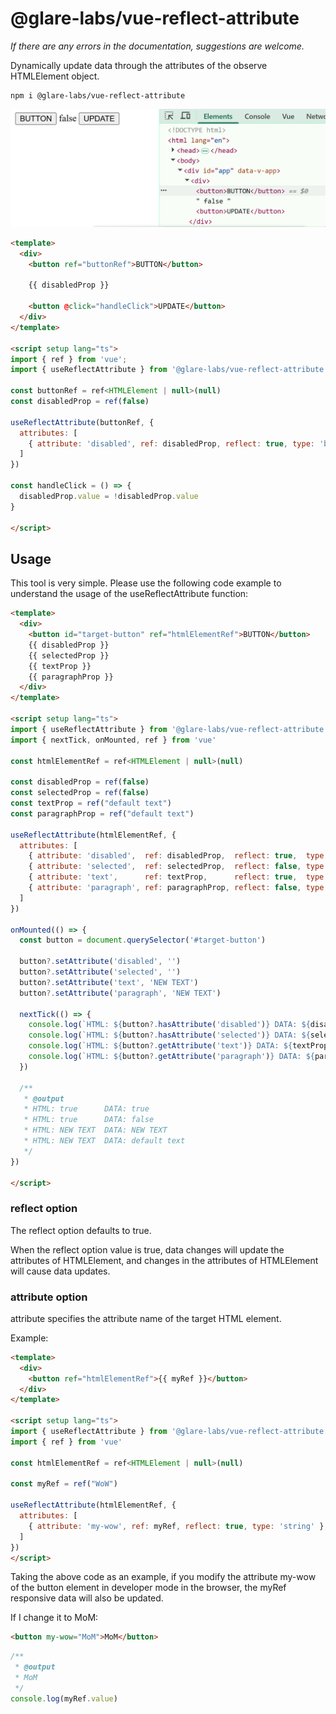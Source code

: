 # @glare-labs/vue-reflect-attribute

_If there are any errors in the documentation, suggestions are welcome._

Dynamically update data through the attributes of the observe HTMLElement object.

```
npm i @glare-labs/vue-reflect-attribute
```

![](https://raw.githubusercontent.com/glare-labs/vue-reflect-attribute/refs/heads/main/docs/chrome_bazhw07AYm.gif)

```html
<template>
  <div>
    <button ref="buttonRef">BUTTON</button>

    {{ disabledProp }}

    <button @click="handleClick">UPDATE</button>
  </div>
</template>

<script setup lang="ts">
import { ref } from 'vue';
import { useReflectAttribute } from '@glare-labs/vue-reflect-attribute';

const buttonRef = ref<HTMLElement | null>(null)
const disabledProp = ref(false)

useReflectAttribute(buttonRef, {
  attributes: [
    { attribute: 'disabled', ref: disabledProp, reflect: true, type: 'boolean' },
  ]
})

const handleClick = () => {
  disabledProp.value = !disabledProp.value
}

</script>
```

## Usage

This tool is very simple. Please use the following code example to understand the usage of the useReflectAttribute function:

```html
<template>
  <div>
    <button id="target-button" ref="htmlElementRef">BUTTON</button>
    {{ disabledProp }}
    {{ selectedProp }}
    {{ textProp }}
    {{ paragraphProp }}
  </div>
</template>

<script setup lang="ts">
import { useReflectAttribute } from '@glare-labs/vue-reflect-attribute'
import { nextTick, onMounted, ref } from 'vue'

const htmlElementRef = ref<HTMLElement | null>(null)

const disabledProp = ref(false)
const selectedProp = ref(false)
const textProp = ref("default text")
const paragraphProp = ref("default text")

useReflectAttribute(htmlElementRef, {
  attributes: [
    { attribute: 'disabled',  ref: disabledProp,  reflect: true,  type: 'boolean' },
    { attribute: 'selected',  ref: selectedProp,  reflect: false, type: 'boolean' },
    { attribute: 'text',      ref: textProp,      reflect: true,  type: 'string' },
    { attribute: 'paragraph', ref: paragraphProp, reflect: false, type: 'string' },
  ]
})

onMounted(() => {
  const button = document.querySelector('#target-button')

  button?.setAttribute('disabled', '')
  button?.setAttribute('selected', '')
  button?.setAttribute('text', 'NEW TEXT')
  button?.setAttribute('paragraph', 'NEW TEXT')

  nextTick(() => {
    console.log(`HTML: ${button?.hasAttribute('disabled')} DATA: ${disabledProp.value}`);
    console.log(`HTML: ${button?.hasAttribute('selected')} DATA: ${selectedProp.value}`);
    console.log(`HTML: ${button?.getAttribute('text')} DATA: ${textProp.value}`);
    console.log(`HTML: ${button?.getAttribute('paragraph')} DATA: ${paragraphProp.value}`);
  })

  /**
   * @output
   * HTML: true      DATA: true
   * HTML: true      DATA: false
   * HTML: NEW TEXT  DATA: NEW TEXT
   * HTML: NEW TEXT  DATA: default text
   */
})

</script>
```

### reflect option

The reflect option defaults to true.

When the reflect option value is true, data changes will update the attributes of HTMLElement, and changes in the attributes of HTMLElement will cause data updates.

### attribute option

attribute specifies the attribute name of the target HTML element.

Example:

```html
<template>
  <div>
    <button ref="htmlElementRef">{{ myRef }}</button>
  </div>
</template>

<script setup lang="ts">
import { useReflectAttribute } from '@glare-labs/vue-reflect-attribute'
import { ref } from 'vue'

const htmlElementRef = ref<HTMLElement | null>(null)

const myRef = ref("WoW")

useReflectAttribute(htmlElementRef, {
  attributes: [
    { attribute: 'my-wow', ref: myRef, reflect: true, type: 'string' },
  ]
})
</script>
```

Taking the above code as an example, if you modify the attribute my-wow of the button element in developer mode in the browser, the myRef responsive data will also be updated.

If I change it to MoM:

```html
<button my-wow="MoM">MoM</button>
```

```typescript
/**
 * @output
 * MoM
 */
console.log(myRef.value)
```
